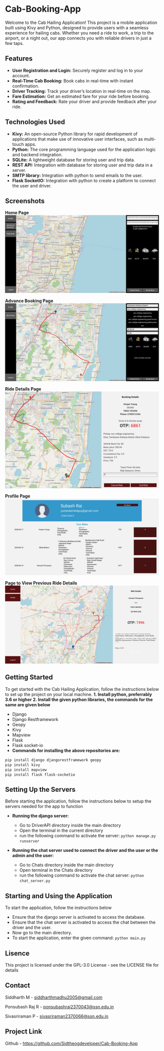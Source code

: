 # Cab-Booking-App

Welcome to the Cab Hailing Application! This project is a mobile application built using Kivy and Python, designed to provide users with a seamless experience for hailing cabs. Whether you need a ride to work, a trip to the airport, or a night out, our app connects you with reliable drivers in just a few taps.

## Features

- **User Registration and Login:** Securely register and log in to your account.
- **Real-Time Cab Booking:** Book cabs in real-time with instant confirmation.
- **Driver Tracking:** Track your driver’s location in real-time on the map.
- **Fare Estimation:** Get an estimated fare for your ride before booking.
- **Rating and Feedback:** Rate your driver and provide feedback after your ride.

## Technologies Used

- **Kivy:** An open-source Python library for rapid development of applications that make use of innovative user interfaces, such as multi-touch apps.
- **Python:** The core programming language used for the application logic and backend integration.
- **SQLite:** A lightweight database for storing user and trip data.
- **REST API:** Integration with database for storing user and trip data in a server.
- **SMTP library:** Integration with python to send emails to the user.
- **Flask SocketIO:** Integration with python to create a platform to connect the user and driver.

## Screenshots

**Home Page**
![Home Screen](screenshots/Home_screen.jpeg)

**Advance Booking Page**
![Advance Booking](screenshots/advance_booking.jpeg)

**Ride Details Page**
![Booking Screen](screenshots/bookingscreen.jpeg)

**Profile Page**
![Profile Page](screenshots/profile.jpeg)

**Page to View Previous Ride Details**
![View Previous Rides](screenshots/View_rides.jpeg)

## Getting Started

To get started with the Cab Hailing Application, follow the instructions below to set up the project on your local machine.
**1. Install python, preferrably 3.6 or higher**
**2. Install the given python libraries, the commands for the same are given below**
- Django
- Django Restframework
- Geopy
- Kivy
- Mapview
- Flask
- Flask socket-io
- **Commands for installing the above repositories are:**
```
pip install django djangorestframework geopy
pip install kivy
pip install mapview
pip install flask flask-socketio
```

## Setting Up the Servers

Before starting the application, follow the instructions below to setup the servers needed for the app to function
- **Running the django server:**
  - Go to DriverAPI directory inside the main directory
  - Open the terminal in the current directory
  - run the following command to activate the server:
`python manage.py runserver`

- **Running the chat server used to connect the driver and the user or the admin and the user:**
  - Go to Chats directory inside the main directory
  - Open terminal in the Chats directory
  - run the following command to activate the chat server:
`python chat_server.py`

## Starting and Using the Application

To start the application, follow the instructions below
- Ensure that the django server is activated to access the database.
- Ensure that the chat server is activated to access the chat between the driver and the user.
- Now go to the main directory.
- To start the application, enter the given command:
`python main.py`

## Lisence

This project is licensed under the GPL-3.0 License - see the LICENSE file for details

## Contact

Siddharth M - siddharthmadhu2005@gmail.com

Ponsubash Raj R - ponsubashraj2370043@ssn.edu.in

Sivasriraman P - sivasriraman2370066@ssn.edu.in

## Project Link

Github - https://github.com/Sidtheogdeveloper/Cab-Booking-App
